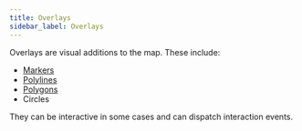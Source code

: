 ```yaml
---
title: Overlays
sidebar_label: Overlays
---
```


Overlays are visual additions to the map. These include:

- [Markers](overlays---markers)
- [Polylines](overlays---polylines)
- [Polygons](overlays---polygons)
- Circles

They can be interactive in some cases and can dispatch interaction events.







